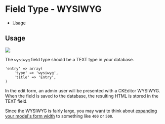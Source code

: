 # Field Type - WYSIWYG

- [Usage](#usage)

<a name="usage"></a>
## Usage

<img src="https://raw.github.com/FrozenNode/Laravel-Administrator/master/examples/images/field-type-wysiwyg.png" />

The `wysiwyg` field type should be a TEXT type in your database.

    'entry' => array(
        'type' => 'wysiwyg',
        'title' => 'Entry',
    )

In the edit form, an admin user will be presented with a CKEditor WYSIWYG. When the field is saved to the database, the resulting HTML is stored in the TEXT field.

Since the WYSIWYG is fairly large, you may want to think about [expanding your model's form width](/docs/model-configuration.md#form-width) to something like `400` or `500`.
